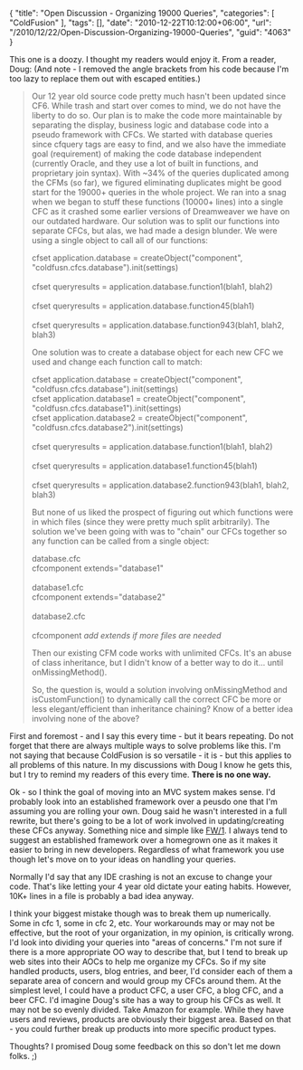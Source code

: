 {
	"title": "Open Discussion - Organizing 19000 Queries",
	"categories": [
		"ColdFusion"
	],
	"tags": [],
	"date": "2010-12-22T10:12:00+06:00",
	"url": "/2010/12/22/Open-Discussion-Organizing-19000-Queries",
	"guid": "4063"
}

This one is a doozy. I thought my readers would enjoy it. From a reader, Doug: (And note - I removed the angle brackets from his code because I'm too lazy to replace them out with escaped entities.)

<p>

<blockquote>
Our 12 year old source code pretty much hasn't been updated since CF6.  While trash and start over comes to mind, we do not have the liberty to do so.  Our plan is to make the code more maintainable by separating the display, business logic and database code into a pseudo framework with CFCs.  We started with database queries since cfquery tags are easy to find, and we also have the immediate goal (requirement) of making the code database independent (currently Oracle, and they use a lot of built in functions, and proprietary join syntax).  With ~34% of the queries duplicated among the CFMs (so far), we figured eliminating duplicates might be good start for the 19000+ queries in the whole project.  We ran into a snag when we began to stuff these functions (10000+ lines) into a single CFC as it crashed some earlier versions of Dreamweaver we have on our outdated hardware.  Our solution was to split our functions into separate CFCs, but alas, we had made a design blunder.  We were using a single object to call all of our functions:
<p>
cfset application.database = createObject("component", "coldfusn.cfcs.database").init(settings)<br/>
<br/>
cfset queryresults = application.database.function1(blah1, blah2)<br/>
<br/>
cfset queryresults = application.database.function45(blah1)<br/>
<br/>
cfset queryresults = application.database.function943(blah1, blah2, blah3)<br/>
<p>
One solution was to create a database object for each new CFC we used and change each function call to match:
<p>
cfset application.database = createObject("component", "coldfusn.cfcs.database").init(settings)<br/>
cfset application.database1 = createObject("component", "coldfusn.cfcs.database1").init(settings)<br/>
cfset application.database2 = createObject("component", "coldfusn.cfcs.database2").init(settings)<br/>
<br/>
cfset queryresults = application.database.function1(blah1, blah2)<br/>
<br/>
cfset queryresults = application.database1.function45(blah1)<br/>
<br/>
cfset queryresults = application.database2.function943(blah1, blah2, blah3)<br/>
<p>
But none of us liked the prospect of figuring out which functions were in which files (since they were pretty much split arbitrarily).  The solution we've been going with was to "chain" our CFCs together so any function can be called from a single object:
<p>
database.cfc<br/>
cfcomponent extends="database1"<br/>
<br/>
database1.cfc<br/>
cfcomponent extends="database2"<br/>
<br/>
database2.cfc<br/>
<br/>cfcomponent  <i>add extends if more files are needed</i>
<p>
Then our existing CFM code works with unlimited CFCs.  It's an abuse of class inheritance, but I didn't know of a better way to do it... until onMissingMethod().
<p>
So, the question is, would a solution involving onMissingMethod and isCustomFunction() to dynamically call the correct CFC be more or less elegant/efficient than inheritance chaining?  Know of a better idea involving none of the above?
</blockquote>
<p>
<!--more-->
First and foremost - and I say this every time - but it bears repeating. Do not forget that there are always multiple ways to solve problems like this. I'm not saying that because ColdFusion is so versatile - it is - but this applies to all problems of this nature. In my discussions with Doug I know he gets this, but I try to remind my readers of this every time. <b>There is no one way.</b> 
<p>

Ok - so I think the goal of moving into an MVC system makes sense. I'd probably look into an established framework over a peusdo one that I'm assuming you are rolling your own. Doug said he wasn't interested in a full rewrite, but there's going to be a lot of work involved in updating/creating these CFCs anyway. Something nice and simple like <a href="http://fw1.riaforge.org/">FW/1</a>. I always tend to suggest an established framework over a homegrown one as it makes it easier to bring in new developers. Regardless of what framework you use though let's move on to your ideas on handling your queries.

<p>

Normally I'd say that any IDE crashing is not an excuse to change your code. That's like letting your 4 year old dictate your eating habits. However, 10K+ lines in a file is probably a bad idea anyway. 

<p>

I think your biggest mistake though was to break them up numerically. Some in cfc 1, some in cfc 2, etc. Your workarounds may or may not be effective, but the root of your organization, in my opinion, is critically wrong. I'd look into dividing your queries into "areas of concerns." I'm not sure if there is a more appropriate OO way to describe that, but I tend to break up web sites into their AOCs to help me organize my CFCs. So if my site handled products, users, blog entries, and beer, I'd consider each of them a separate area of concern and would group my CFCs around them. At the simplest level, I could have a product CFC, a user CFC, a blog CFC, and a beer CFC. I'd imagine Doug's site has a way to group his CFCs as well. It may not be so evenly divided. Take Amazon for example. While they have users and reviews, products are obviously their biggest area. Based on that - you could further break up products into more specific product types. 

<p>

Thoughts? I promised Doug some feedback on this so don't let me down folks. ;)